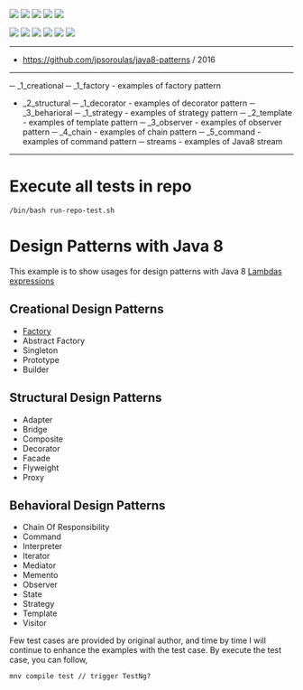 ![](https://img.shields.io/badge/language-java-blue)
![](https://img.shields.io/badge/technology-java8,%20design%20pattern,%20testng,%20stopWatch,%20streamex-blue)
![](https://img.shields.io/badge/development%20year-2016-orange)
![](https://img.shields.io/badge/contributor-shijian%20su-purple)
![](https://img.shields.io/badge/license-MIT-lightgrey)

![](https://img.shields.io/github/languages/top/shijiansu/design-pattern-java-8-by-jpsoroulas)
![](https://img.shields.io/github/languages/count/shijiansu/design-pattern-java-8-by-jpsoroulas)
![](https://img.shields.io/github/languages/code-size/shijiansu/design-pattern-java-8-by-jpsoroulas)
![](https://img.shields.io/github/repo-size/shijiansu/design-pattern-java-8-by-jpsoroulas)
![](https://img.shields.io/github/last-commit/shijiansu/design-pattern-java-8-by-jpsoroulas?color=red)
![](https://github.com/shijiansu/design-pattern-java-8-by-jpsoroulas/workflows/ci%20build/badge.svg)

--------------------------------------------------------------------------------

- https://github.com/jpsoroulas/java8-patterns / 2016

--------------------------------------------------------------------------------

─ _1_creational
  ─ _1_factory - examples of factory pattern
- _2_structural
  ─ _1_decorator - examples of decorator pattern
─ _3_beharioral
  ─ _1_strategy - examples of strategy pattern
  ─ _2_template - examples of template pattern
  ─ _3_observer - examples of observer pattern
  ─ _4_chain - examples of chain pattern
  ─ _5_command - examples of command pattern
─ streams - examples of Java8 stream

--------------------------------------------------------------------------------

# Execute all tests in repo

`/bin/bash run-repo-test.sh`

# Design Patterns with Java 8

This example is to show usages for design patterns with Java 8 [Lambdas expressions](http://docs.oracle.com/javase/tutorial/java/javaOO/lambdaexpressions.html)  

## Creational Design Patterns

- [Factory](/src/test/java/design/pattern/java/_8/based/on/jpsoroulas/_1_creational/_1_factory/FactoryTest.java)
- Abstract Factory
- Singleton
- Prototype
- Builder
 
## Structural Design Patterns

- Adapter
- Bridge
- Composite
- Decorator
- Facade
- Flyweight
- Proxy
  
## Behavioral Design Patterns

- Chain Of Responsibility
- Command
- Interpreter
- Iterator
- Mediator
- Memento
- Observer
- State
- Strategy
- Template
- Visitor

Few test cases are provided by original author, and time by time I will continue to enhance the examples with the test case. By execute the test case, you can follow,

```shell
mnv compile test // trigger TestNg?
```

